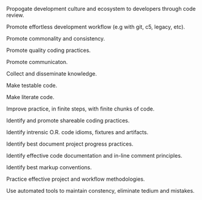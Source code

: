 Propogate development culture and ecosystem to developers through code review.

Promote effortless development workflow (e.g with git, c5, legacy, etc).

Promote commonality and consistency.

Promote quality coding practices.

Promote communicaton.

Collect and disseminate knowledge.

Make testable code.

Make literate code.

Improve practice, in finite steps, with finite chunks of code.

Identify and promote shareable coding practices.

Identify intrensic O.R. code idioms, fixtures and artifacts.

Identify best document project progress practices.

Identify effective code documentation and in-line comment principles.

Identify best markup conventions.

Practice effective project and workflow methodologies.

Use automated tools to maintain constency, eliminate tedium and mistakes.

